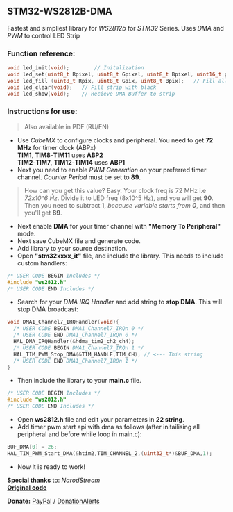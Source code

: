 ## STM32-WS2812B-DMA
 Fastest and simpliest library for *WS2812b* for *STM32* Series. Uses *DMA* and *PWM* to control LED Strip
 
### Function reference:
```c
void led_init(void);		// Initalization
void led_set(uint8_t Rpixel, uint8_t Gpixel, uint8_t Bpixel, uint16_t posX);  // Draw pixel in X position by RGB
void led_fill (uint8_t Rpix, uint8_t Gpix, uint8_t Bpix);	// Fill all the strip with color
void led_clear(void);	// Fill strip with black
void led_show(void);	// Recieve DMA Buffer to strip
```

### Instructions for use: 
> Also available in PDF (RU/EN)
- Use *CubeMX* to configure clocks and peripheral. You need to get **72 MHz** for timer clock (ABPx)    
**TIM1**, **TIM8**-**TIM11** uses **ABP2**    
**TIM2**-**TIM7**, **TIM12**-**TIM14** uses **ABP1**
- Next you need to enable *PWM Generation* on your preferred timer channel. *Counter Period* must be set to **89**.
> How can you get this value? Easy. Your clock freq is 72 MHz i.e *72x10^6 Hz*. Divide it to LED freq (8x10^5 Hz), and you will get **90**. Then you need to subtract 1, *because variable starts from **0***, and then you'll get **89**.
- Next enable **DMA** for your timer channel with **"Memory To Peripheral"** mode.
- Next save CubeMX file and generate code.
- Add library to your source destination. 
- Open **"stm32xxxx_it"** file, and include the library. This needs to include custom handlers:    
```c
/* USER CODE BEGIN Includes */
#include "ws2812.h"
/* USER CODE END Includes */
```
- Search for your *DMA IRQ Handler* and add string to **stop DMA**. This will stop DMA broadcast: 
```c
void DMA1_Channel7_IRQHandler(void){
  /* USER CODE BEGIN DMA1_Channel7_IRQn 0 */
  /* USER CODE END DMA1_Channel7_IRQn 0 */
  HAL_DMA_IRQHandler(&hdma_tim2_ch2_ch4);
  /* USER CODE BEGIN DMA1_Channel7_IRQn 1 */
  HAL_TIM_PWM_Stop_DMA(&TIM_HANDLE,TIM_CH); // <--- This string
  /* USER CODE END DMA1_Channel7_IRQn 1 */
}
```
- Then include the library to your **main.c** file. 
```c
/* USER CODE BEGIN Includes */
#include "ws2812.h"
/* USER CODE END Includes */
```
- Open **ws2812.h** file and edit your parameters in **22 string**.
- Add timer pwm start api with dma as follows (after initailising all peripheral and before while loop in main.c):
 ```c
 BUF_DMA[0] = 26;
 HAL_TIM_PWM_Start_DMA(&htim2,TIM_CHANNEL_2,(uint32_t*)&BUF_DMA,1);
 ```
- Now it is ready to work!    
    
    
**Special thanks** to: *NarodStream*    
[**Original code**](https://narodstream.ru/stm-urok-119-ws2812b-lenta-na-umnyx-svetodiodax-rgb-chast-2/)    

**Donate:** [PayPal](https://paypal.me/yasnosos) / [DonationAlerts](https://www.donationalerts.com/r/yasnosos)
